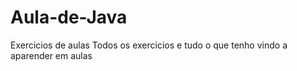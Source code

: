 # Aula-de-Java
Exercicios de aulas
Todos os exercicios e tudo o que tenho vindo a aparender em aulas
